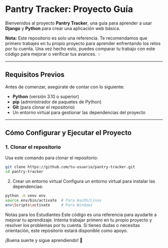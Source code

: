 # Pantry Tracker: Proyecto Guía

Bienvenidos al proyecto **Pantry Tracker**, una guía para aprender a usar **Django** y **Python** para crear una aplicación web básica. 

**Nota:** Este repositorio es solo una referencia. Te recomendamos que primero trabajes en tu propio proyecto para aprender enfrentando los retos por tu cuenta. Una vez hecho esto, puedes comparar tu trabajo con este código para mejorar o verificar tus avances. 💡

---

## Requisitos Previos

Antes de comenzar, asegúrate de contar con lo siguiente:

- **Python** (versión 3.10 o superior)
- **pip** (administrador de paquetes de Python)
- **Git** (para clonar el repositorio)
- Un entorno virtual para gestionar las dependencias del proyecto

---

## Cómo Configurar y Ejecutar el Proyecto

### 1. Clonar el repositorio
Usa este comando para clonar el repositorio:
```bash
git clone https://github.com/tu-usuario/pantry-tracker.git
cd pantry-tracker
```

2. Crear un entorno virtual
Configura un entorno virtual para instalar las dependencias:

``` bash
python -m venv env
source env/bin/activate  # Para macOS/Linux
env\Scripts\activate     # Para Windows
```

Notas para los Estudiantes
Este código es una referencia para ayudarte a mejorar tu aprendizaje. Intenta trabajar primero en tu propio proyecto y resolver los problemas por tu cuenta. Si tienes dudas o necesitas orientación, este repositorio estará disponible como apoyo.

¡Buena suerte y sigue aprendiendo! 🚀
